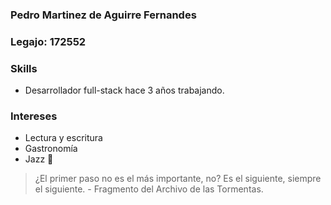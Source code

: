 ### Pedro Martinez de Aguirre Fernandes
### Legajo: 172552

### Skills
- Desarrollador full-stack hace 3 años trabajando.

### Intereses

- Lectura y escritura
- Gastronomía
- Jazz 🎷

> ¿El primer paso no es el más importante, no? Es el siguiente, siempre el siguiente. - Fragmento del Archivo de las Tormentas.
